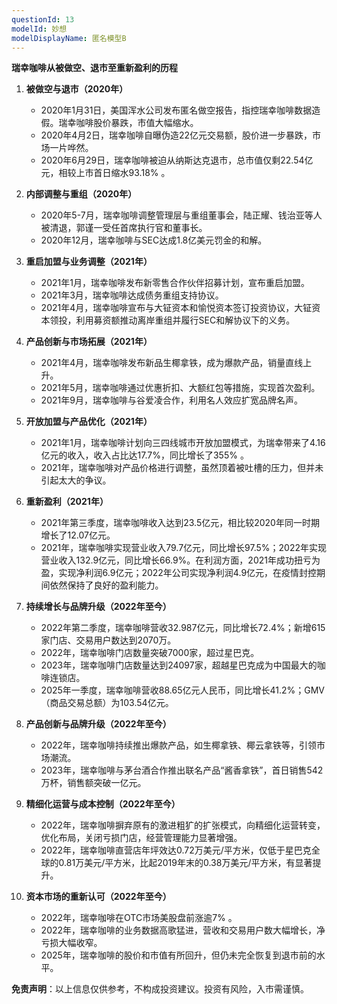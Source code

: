 ```yaml
---
questionId: 13
modelId: 妙想
modelDisplayName: 匿名模型B
---
```

**瑞幸咖啡从被做空、退市至重新盈利的历程**

1. **被做空与退市（2020年）**
    
    - 2020年1月31日，美国浑水公司发布匿名做空报告，指控瑞幸咖啡数据造假。瑞幸咖啡股价暴跌，市值大幅缩水。
    - 2020年4月2日，瑞幸咖啡自曝伪造22亿元交易额，股价进一步暴跌，市场一片哗然。
    - 2020年6月29日，瑞幸咖啡被迫从纳斯达克退市，总市值仅剩22.54亿元，相较上市首日缩水93.18% 。
2. **内部调整与重组（2020年）**
    
    - 2020年5-7月，瑞幸咖啡调整管理层与重组董事会，陆正耀、钱治亚等人被清退，郭谨一受任首席执行官和董事长。
    - 2020年12月，瑞幸咖啡与SEC达成1.8亿美元罚金的和解。
3. **重启加盟与业务调整（2021年）**
    
    - 2021年1月，瑞幸咖啡发布新零售合作伙伴招募计划，宣布重启加盟。
    - 2021年3月，瑞幸咖啡达成债务重组支持协议。
    - 2021年4月，瑞幸咖啡宣布与大钲资本和愉悦资本签订投资协议，大钲资本领投，利用募资额推动离岸重组并履行SEC和解协议下的义务。
4. **产品创新与市场拓展（2021年）**
    
    - 2021年4月，瑞幸咖啡发布新品生椰拿铁，成为爆款产品，销量直线上升。
    - 2021年5月，瑞幸咖啡通过优惠折扣、大额红包等措施，实现首次盈利。
    - 2021年9月，瑞幸咖啡与谷爱凌合作，利用名人效应扩宽品牌名声。
5. **开放加盟与产品优化（2021年）**
    
    - 2021年1月，瑞幸咖啡计划向三四线城市开放加盟模式，为瑞幸带来了4.16亿元的收入，收入占比达17.7%，同比增长了355% 。
    - 2021年，瑞幸咖啡对产品价格进行调整，虽然顶着被吐槽的压力，但并未引起太大的争议。
6. **重新盈利（2021年）**
    
    - 2021年第三季度，瑞幸咖啡收入达到23.5亿元，相比较2020年同一时期增长了12.07亿元。
    - 2021年，瑞幸咖啡实现营业收入79.7亿元，同比增长97.5%；2022年实现营业收入132.9亿元，同比增长66.9%。在利润方面，2021年成功扭亏为盈，实现净利润6.9亿元；2022年公司实现净利润4.9亿元，在疫情封控期间依然保持了良好的盈利能力。
7. **持续增长与品牌升级（2022年至今）**
    
    - 2022年第二季度，瑞幸咖啡营收32.987亿元，同比增长72.4%；新增615家门店、交易用户数达到2070万。
    - 2022年，瑞幸咖啡门店数量突破7000家，超过星巴克。
    - 2023年，瑞幸咖啡门店数量达到24097家，超越星巴克成为中国最大的咖啡连锁店。
    - 2025年一季度，瑞幸咖啡营收88.65亿元人民币，同比增长41.2%；GMV（商品交易总额）为103.54亿元。
8. **产品创新与品牌升级（2022年至今）**
    
    - 2022年，瑞幸咖啡持续推出爆款产品，如生椰拿铁、椰云拿铁等，引领市场潮流。
    - 2023年，瑞幸咖啡与茅台酒合作推出联名产品“酱香拿铁”，首日销售542万杯，销售额突破一亿元。
9. **精细化运营与成本控制（2022年至今）**
    
    - 2022年，瑞幸咖啡摒弃原有的激进粗犷的扩张模式，向精细化运营转变，优化布局，关闭亏损门店，经营管理能力显著增强。
    - 2022年，瑞幸咖啡直营店年坪效达0.72万美元/平方米，仅低于星巴克全球的0.81万美元/平方米，比起2019年末的0.38万美元/平方米，有显著提升。
10. **资本市场的重新认可（2022年至今）**
    
    - 2022年，瑞幸咖啡在OTC市场美股盘前涨逾7% 。
    - 2022年，瑞幸咖啡的业务数据高歌猛进，营收和交易用户数大幅增长，净亏损大幅收窄。
    - 2025年，瑞幸咖啡的股价和市值有所回升，但仍未完全恢复到退市前的水平。

**免责声明**：以上信息仅供参考，不构成投资建议。投资有风险，入市需谨慎。